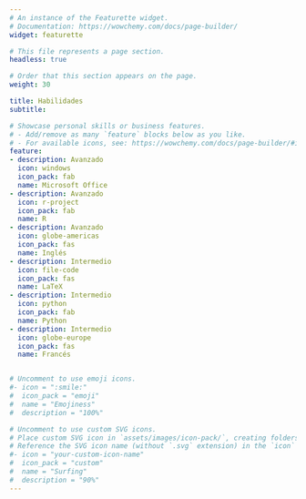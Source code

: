 ```yaml
---
# An instance of the Featurette widget.
# Documentation: https://wowchemy.com/docs/page-builder/
widget: featurette

# This file represents a page section.
headless: true

# Order that this section appears on the page.
weight: 30

title: Habilidades
subtitle:

# Showcase personal skills or business features.
# - Add/remove as many `feature` blocks below as you like.
# - For available icons, see: https://wowchemy.com/docs/page-builder/#icons
feature:
- description: Avanzado
  icon: windows
  icon_pack: fab
  name: Microsoft Office
- description: Avanzado
  icon: r-project
  icon_pack: fab
  name: R
- description: Avanzado
  icon: globe-americas
  icon_pack: fas
  name: Inglés
- description: Intermedio
  icon: file-code
  icon_pack: fas
  name: LaTeX
- description: Intermedio
  icon: python
  icon_pack: fab
  name: Python
- description: Intermedio
  icon: globe-europe
  icon_pack: fas
  name: Francés


# Uncomment to use emoji icons.
#- icon = ":smile:"
#  icon_pack = "emoji"
#  name = "Emojiness"
#  description = "100%"  

# Uncomment to use custom SVG icons.
# Place custom SVG icon in `assets/images/icon-pack/`, creating folders if necessary.
# Reference the SVG icon name (without `.svg` extension) in the `icon` field.
#- icon = "your-custom-icon-name"
#  icon_pack = "custom"
#  name = "Surfing"
#  description = "90%"
---
```

